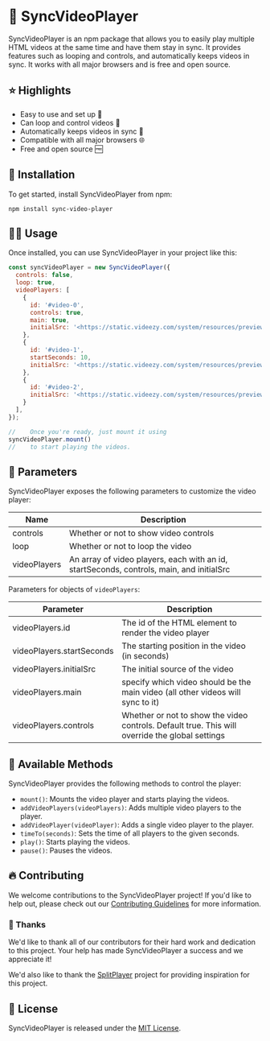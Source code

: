 # 🔁 SyncVideoPlayer

SyncVideoPlayer is an npm package that allows you to easily play multiple HTML videos at the same time and have them stay in sync. It provides features such as looping and controls, and automatically keeps videos in sync. It works with all major browsers and is free and open source.

## ⭐️ Highlights

- Easy to use and set up 🚀
- Can loop and control videos 🔁
- Automatically keeps videos in sync 🤝
- Compatible with all major browsers 🌐
- Free and open source 🆓

## 🚀 Installation

To get started, install SyncVideoPlayer from npm:

```
npm install sync-video-player
```

## 🧑‍🚀 Usage

Once installed, you can use SyncVideoPlayer in your project like this:

```jsx
const syncVideoPlayer = new SyncVideoPlayer({
  controls: false,
  loop: true,
  videoPlayers: [
    {
      id: '#video-0',
      controls: true,
      main: true,
      initialSrc: '<https://static.videezy.com/system/resources/previews/000/050/817/original/002822-HD-SPECTRUM-COUNTDOWN-01.mp4>',
    },
    {
      id: '#video-1',
      startSeconds: 10,
      initialSrc: '<https://static.videezy.com/system/resources/previews/000/051/313/original/002823-HD-SPECTRUM-COUNTDOWN-02.mp4>',
    },
    {
      id: '#video-2',
      initialSrc: '<https://static.videezy.com/system/resources/previews/000/049/943/original/002831-HD-COUNTDOWN-03.mp4>',
    }
  ],
});

//    Once you're ready, just mount it using 
syncVideoPlayer.mount() 
//    to start playing the videos.
```

## 🧩 Parameters

SyncVideoPlayer exposes the following parameters to customize the video player:

| Name | Description |
| --- | --- |
| controls | Whether or not to show video controls |
| loop | Whether or not to loop the video |
| videoPlayers | An array of video players, each with an id, startSeconds, controls, main, and initialSrc |

Parameters for objects of `videoPlayers`:

| Parameter | Description |
| --- | --- |
| videoPlayers.id | The id of the HTML element to render the video player |
| videoPlayers.startSeconds | The starting position in the video (in seconds) |
| videoPlayers.initialSrc | The initial source of the video |
| videoPlayers.main |  specify which video should be the main video (all other videos will sync to it) |
| videoPlayers.controls | Whether or not to show the video controls. Default true. This will override the global settings |

## 🔧 Available Methods

SyncVideoPlayer provides the following methods to control the player:

- `mount()`: Mounts the video player and starts playing the videos.
- `addVideoPlayers(videoPlayers)`: Adds multiple video players to the player.
- `addVideoPlayer(videoPlayer)`: Adds a single video player to the player.
- `timeTo(seconds)`: Sets the time of all players to the given seconds.
- `play()`: Starts playing the videos.
- `pause()`: Pauses the videos.

## 🔥 Contributing

We welcome contributions to the SyncVideoPlayer project! If you'd like to help out, please check out our [Contributing Guidelines](notion://www.notion.so/pataiadam/CONTRIBUTING.md) for more information.

### 💖 Thanks

We'd like to thank all of our contributors for their hard work and dedication to this project. Your help has made SyncVideoPlayer a success and we appreciate it!

We'd also like to thank the [SplitPlayer](https://github.com/fluse/SplitPlayer) project for providing inspiration for this project.

## 📄 License

SyncVideoPlayer is released under the [MIT License](https://github.com/pataiadam/sync-video-player/blob/main/LICENSE).
